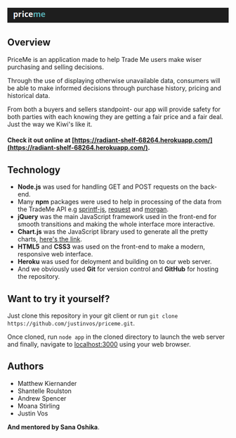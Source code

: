 ![priceme](priceme_banner.png)

## Overview

PriceMe is an application made to help Trade Me users make wiser purchasing and selling decisions.

Through the use of displaying otherwise unavailable data, consumers will be able to make informed decisions through purchase history, pricing and historical data.

From both a buyers and sellers standpoint- our app will provide safety for both parties with each knowing they are getting a fair price and a fair deal. Just the way we Kiwi's like it.

#### Check it out online at [https://radiant-shelf-68264.herokuapp.com/](https://radiant-shelf-68264.herokuapp.com/).

## Technology
- **Node.js** was used for handling GET and POST requests on the back-end.
- Many **npm** packages were used to help in processing of the data from the TradeMe API e.g [sprintf-js](https://www.npmjs.com/package/sprintf-js), [request](https://www.npmjs.com/package/request) and [morgan](https://www.npmjs.com/package/morgan).
- **jQuery** was the main JavaScript framework used in the front-end for smooth transitions and making the whole interface more interactive.
- **Chart.js** was the JavaScript library used to generate all the pretty charts, [here's the link](http://www.chartjs.org/).
- **HTML5** and **CSS3** was used on the front-end to make a modern, responsive web interface.
- **Heroku** was used for deloyment and building on to our web server.
- And we obviously used **Git** for version control and **GitHub** for hosting the repository.

## Want to try it yourself?

Just clone this repository in your git client or run ```git clone https://github.com/justinvos/priceme.git```.

Once cloned, run ```node app``` in the cloned directory to launch the web server and finally, navigate to [localhost:3000](localhost:3000) using your web browser.

## Authors
- Matthew Kiernander
- Shantelle Roulston
- Andrew Spencer
- Moana Stirling
- Justin Vos

**And mentored by Sana Oshika**.
